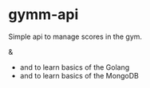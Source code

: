 # gymm-api
Simple api to manage scores in the gym.

 &amp; 
 - and to learn basics of the Golang
 - and to learn basics of the MongoDB
